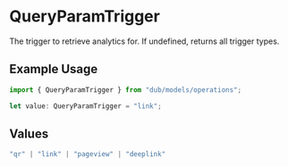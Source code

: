 # QueryParamTrigger

The trigger to retrieve analytics for. If undefined, returns all trigger types.

## Example Usage

```typescript
import { QueryParamTrigger } from "dub/models/operations";

let value: QueryParamTrigger = "link";
```

## Values

```typescript
"qr" | "link" | "pageview" | "deeplink"
```